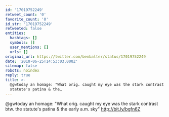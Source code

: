 ```yaml
---
id: '17019752249'
retweet_count: '0'
favorite_count: '0'
id_str: '17019752249'
retweeted: false
entities:
  hashtags: []
  symbols: []
  user_mentions: []
  urls: []
original_url: https://twitter.com/benbalter/status/17019752249
date: '2010-06-25T14:53:03.000Z'
sitemap: false
robots: noindex
reply: true
title: >-
  @gwtoday an homage: "What orig. caught my eye was the stark contrast btw. the
  statute's patina & the…
---
```


@gwtoday an homage: "What orig. caught my eye was the stark contrast btw. the statute's patina & the early a.m. sky" http://bit.ly/bgfn6Z